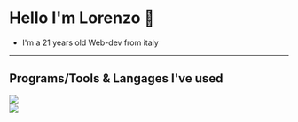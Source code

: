 # Hello I'm Lorenzo 👋
- I'm a 21 years old Web-dev from italy 
----
## Programs/Tools & Langages I've used

  <a href="https://skillicons.dev">
    <img src="https://skillicons.dev/icons?i=c,cs,cpp,html,css,java,javascript,php" /><br>
   <img src="https://skillicons.dev/icons?i=figma,eclipse,mysql,pr,ps,unity,vscode,godot" />
  </a>
</p>
